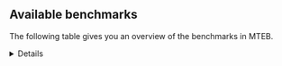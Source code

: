 ## Available benchmarks
The following table gives you an overview of the benchmarks in MTEB.

<details>

<!-- This allows the table to be autogenerated in the future: -->
<!-- BENCHMARKS TABLE START -->

| Name | Leaderboard name | # Tasks | Task Types | Domains | Languages |
|------|------------------|---------|------------|---------|-----------|
| [BEIR](https://arxiv.org/abs/2104.08663) | BEIR | 15 | Retrieval: 15 | [Encyclopaedic, Non-fiction, Government, Programming, News, Blog, Financial, Academic, Medical, Written, Reviews, Social, Web] | eng |
| [BEIR-NL](https://arxiv.org/abs/2412.08329) | BEIR-NL | 15 | Retrieval: 15 | [Encyclopaedic, Non-fiction, Academic, Medical, Written, Web] | nld |
| [BRIGHT](https://brightbenchmark.github.io/) | BRIGHT | 1 | Retrieval: 1 | [Written, Non-fiction] | eng |
| [BRIGHT (long)](https://brightbenchmark.github.io/) | BRIGHT (long) | 1 | Retrieval: 1 | [Written, Non-fiction] | eng |
| [BuiltBench(eng)](https://arxiv.org/abs/2411.12056) | BuiltBench(eng) | 4 | Clustering: 2, Retrieval: 1, Reranking: 1 | [Written, Engineering] | eng |
| [ChemTEB](https://arxiv.org/abs/2412.00532) | Chemical | 27 | BitextMining: 1, Classification: 17, Clustering: 2, PairClassification: 5, Retrieval: 2 | [Chemistry] | eng,fra,hin,msa,nld,deu,zho,por,jpn,ces,tur,spa,kor |
| [CoIR](https://github.com/CoIR-team/coir) | Code Information Retrieval | 10 | Retrieval: 10 | [Programming, Written] | python,eng,go,java,ruby,c++,php,sql,javascript |
| [CodeRAG](https://arxiv.org/abs/2406.14497) | CodeRAG | 4 | Reranking: 4 | [Programming] | python |
| [Encodechka](https://github.com/avidale/encodechka) | Encodechka | 7 | STS: 2, Classification: 4, PairClassification: 1 | [Government, Non-fiction, News, Fiction, Written, Social, Web] | rus |
| [FollowIR](https://arxiv.org/abs/2403.15246) | Instruction Following | 3 | InstructionRetrieval: 3 | [Written, News] | eng |
| [LongEmbed](https://arxiv.org/abs/2404.12096v2) | Long-context Retrieval | 6 | Retrieval: 6 | [Encyclopaedic, Non-fiction, Spoken, Blog, Fiction, Academic, Written] | eng |
| [MIEB(Img)](https://arxiv.org/abs/2504.10471) | Image only | 49 | Any2AnyRetrieval: 15, ImageClassification: 22, ImageClustering: 5, VisualSTS(eng): 5, VisualSTS(multi): 2 | [Scene, Non-fiction, Written, News, Blog, Spoken, Medical, Encyclopaedic, Reviews, Social, Web] | cmn,eng,fra,pol,ara,nld,deu,ita,por,rus,tur,spa,kor |
| [MIEB(Multilingual)](https://arxiv.org/abs/2504.10471) | Image-Text, Multilingual | 130 | ImageClassification: 22, ImageClustering: 5, ZeroShotClassification: 23, VisionCentricQA: 6, Compositionality: 7, VisualSTS(eng): 7, Any2AnyRetrieval: 45, DocumentUnderstanding: 10, Any2AnyMultilingualRetrieval: 3, VisualSTS(multi): 2 | [Scene, Non-fiction, Written, News, Blog, Spoken, Constructed, Academic, Medical, Encyclopaedic, Reviews, Social, Web] | hin,ind,ita,jpn,por,tur,tha,tel,est,bul,heb,fil,dan,ces,vie,swe,ell,hrv,eng,nor,fra,pol,ron,ukr,nld,mri,fin,spa,kor,cmn,hun,swa,fas,quz,ara,deu,rus,zho,ben |
| [MIEB(eng)](https://arxiv.org/abs/2504.10471) | Image-Text, English | 125 | ImageClassification: 22, ImageClustering: 5, ZeroShotClassification: 23, VisionCentricQA: 6, Compositionality: 7, VisualSTS(eng): 7, Any2AnyRetrieval: 45, DocumentUnderstanding: 10 | [Scene, Non-fiction, Written, News, Blog, Spoken, Constructed, Academic, Medical, Encyclopaedic, Reviews, Social, Web] | eng |
| [MIEB(lite)](https://arxiv.org/abs/2504.10471) | Image-Text, Lite | 51 | ImageClassification: 8, ImageClustering: 2, ZeroShotClassification: 7, VisionCentricQA: 5, Compositionality: 6, VisualSTS(eng): 2, VisualSTS(multi): 2, Any2AnyRetrieval: 11, DocumentUnderstanding: 6, Any2AnyMultilingualRetrieval: 2 | [Scene, Non-fiction, Written, News, Blog, Spoken, Academic, Medical, Encyclopaedic, Reviews, Social, Web] | hin,ita,por,ind,jpn,tur,tha,tel,est,bul,heb,fil,dan,vie,ces,swe,ell,hrv,eng,nor,fra,pol,ron,ukr,nld,mri,fin,spa,kor,cmn,hun,swa,fas,quz,ara,deu,rus,zho,ben |
| [MINERSBitextMining](https://arxiv.org/pdf/2406.07424) | MINERSBitextMining | 7 | BitextMining: 7 | [Written, Reviews, Social] | tgl,wuu,mon,tha,zsm,kab,mui,bul,heb,swe,srp,hrv,cor,nij,fao,fra,csb,epo,ron,rej,lvs,slk,spa,nno,arz,awa,ber,ara,max,pcm,bhp,sun,xho,urd,tur,tel,ace,yor,swg,gle,sqi,ell,yue,mar,nob,swh,mad,ukr,yid,jav,fin,hau,mhr,mkd,hun,rus,cbk,isl,hsb,ban,nov,glg,arq,gla,lfn,tuk,oci,ile,cym,ind,ita,por,uzb,abs,cha,gsw,ceb,dan,mal,ces,vie,ast,ido,ang,eng,pol,bre,khm,nld,kat,eus,war,cmn,kaz,mak,tzl,pam,deu,bos,bjn,min,dsb,aze,pms,lit,hin,jpn,est,cat,slv,orv,tat,bbc,afr,kzj,ina,amh,hye,bug,pes,uig,ibo,kor,dtp,nds,fry,tam,lat,bew,ben,kur,bel |
| MTEB(Code, v1) | Code | 12 | Retrieval: 12 | [Programming, Written] | typescript,python,eng,go,scala,java,rust,ruby,c,c++,shell,php,sql,javascript,swift |
| MTEB(Europe, v1) | European | 74 | BitextMining: 7, Classification: 21, Clustering: 8, Retrieval: 15, InstructionRetrieval: 3, MultilabelClassification: 2, PairClassification: 6, Reranking: 3, STS: 9 | [Web, Legal, Non-fiction, Medical, Social, Government, Subtitles, Financial, Fiction, Religious, Academic, Encyclopaedic, Programming, News, Spoken, Blog, Constructed, Written, Reviews] | lit,ita,por,est,slv,bul,dan,gle,swe,ces,ell,hrv,eng,nob,fao,rom,fra,pol,ron,nld,eus,slk,fin,spa,nno,hun,mlt,deu,isl,lav |
| MTEB(Indic, v1) | Indic | 23 | BitextMining: 4, Clustering: 1, Classification: 13, PairClassification: 1, Retrieval: 2, Reranking: 1, STS: 1 | [Legal, Government, Non-fiction, Encyclopaedic, Spoken, News, Fiction, Religious, Constructed, Written, Reviews, Social, Web] | sat,hne,hin,brx,san,boy,urd,mni,tel,bgc,mwr,mai,gom,kan,asm,bho,mup,snd,pus,mal,ory,bod,npi,eng,mar,raj,guj,doi,tam,awa,gbm,kas,ben,nep,pan |
| MTEB(Law, v1) | Legal | 8 | Retrieval: 8 | [Legal, Written] | zho,eng,deu |
| MTEB(Medical, v1) | Medical | 12 | Retrieval: 9, Clustering: 2, Reranking: 1 | [Government, Non-fiction, Academic, Medical, Written, Web] | cmn,eng,fra,pol,ara,zho,rus,vie,spa,kor |
| MTEB(Multilingual, v1) | Multilingual | 132 | BitextMining: 13, Classification: 43, Clustering: 17, Retrieval: 18, InstructionRetrieval: 3, MultilabelClassification: 5, PairClassification: 11, Reranking: 6, STS: 16 | [Web, Legal, Non-fiction, Medical, Social, Government, Subtitles, Financial, Fiction, Religious, Academic, Encyclopaedic, Programming, News, Spoken, Blog, Entertainment, Constructed, Written, Reviews] | smo,mkl,nwi,wuu,bba,cav,mit,mon,mxt,lua,knv,qvn,usp,ptp,tdt,mui,gai,geb,kan,kpr,djr,lcm,mup,mey,lex,vid,miz,nys,mxb,kmg,zsr,viv,cor,ntj,kqa,agn,ixl,mee,amu,dop,hla,cmo,tiy,slk,dwy,nno,mih,tvk,apc,awa,amp,med,chd,khz,ter,ber,hop,mhl,kwd,wrk,pan,xho,uzn,plt,ebk,soq,hmn,jvn,san,gul,zpq,xed,lus,bkx,aui,amo,jae,kwj,mmo,yon,mek,yrb,ydd,snd,zia,mca,naf,cot,kyg,tca,cbr,ktm,mau,kue,arn,pao,yue,mar,urw,kac,vec,hix,swh,pjt,mri,bbr,mle,qup,kjs,sey,jav,mkd,hun,mux,byx,cni,gdn,arl,lid,tew,swp,jni,wim,xnn,zca,cao,kyz,krc,agg,gfk,srd,ian,dww,srq,ikk,cek,som,wiu,kwf,ncj,snx,scn,mcr,mna,mcq,aey,omw,apr,nhy,row,nnq,uzb,ood,nqo,bzh,cpu,tcs,bgs,wnu,tir,bbb,mop,poh,dah,cbi,wbp,ssx,mal,usa,tod,wmt,ven,heg,beo,ast,lim,eng,amm,kir,cop,hmo,pol,cab,kat,pib,okv,sim,dif,wal,zad,mps,amr,gui,mak,bea,tzl,kde,rop,zpo,ksj,mco,mcp,deu,cnl,kbm,mqj,wos,caf,jiv,grn,bmk,bjn,blw,seh,xsi,fuf,min,bon,glv,pms,sny,bjp,tfr,boy,ssg,msb,azb,dgz,zaa,mcd,bgc,kpw,pri,bef,maa,hns,roo,aii,kzj,kiw,yml,urb,szl,kpj,glk,emi,xtm,wed,pes,poi,nhe,mlh,knf,ubu,lif,nuy,hto,nus,qvm,txq,zab,pab,inb,gbm,kur,yre,chv,hne,vmy,khs,rwo,yss,acm,bss,zyp,kmk,tha,crh,zsm,kne,uri,anh,cle,clu,cme,sxb,tac,ajp,wiv,beu,noa,fao,gwi,fra,grc,stp,trc,yva,cnt,tum,jid,knj,srm,nca,ara,tee,max,cpb,nas,sgb,zat,pbt,cap,dji,bmu,agt,ctp,mbj,myy,snp,zai,bzd,qvc,for,lww,msa,tbc,zpu,klv,tur,gaz,tel,mni,ake,mto,kje,pag,cbu,acq,swg,tnc,ctu,tuf,gle,sqi,ame,mkj,bao,waj,mya,npi,lbb,bhl,mxp,tav,mpx,ubr,bnp,bpr,pah,ura,wbi,xon,ycn,faa,apz,cgc,pir,guh,blz,bqp,mxq,ngp,khk,tos,mie,bmh,ign,crn,cwe,meq,nsn,hsb,mwc,tuk,ile,taq,uvh,bvr,ziw,byr,kpx,brx,dzo,yuj,ind,ita,nso,meu,nch,taj,lao,met,ikw,leu,cbv,kqc,mgw,kup,gsw,ata,mqb,dan,ory,ido,qwh,rom,fij,opm,lij,ttc,khm,sgz,mpp,cax,yaq,aau,twi,mpm,nab,war,chk,are,zty,myk,div,wro,qxo,umb,pam,reg,dad,kek,nko,arb,mbt,aze,abx,lit,hin,bki,wrs,nhi,srn,maz,tbg,bqc,ckb,far,rgu,bsn,cat,plu,slv,tsw,ndg,tat,cjv,kmo,fuv,afr,eri,bbc,awx,otq,mir,ina,raj,cth,jao,atd,ipi,mlp,bsp,hch,wat,zpv,amh,zpl,mbc,tso,guj,kqw,tcz,mph,cbc,qvs,fai,ibo,isn,dtp,amf,cso,hvn,fry,esk,tmd,bps,lat,mag,poe,kas,ben,haw,bel,ton,lav,sat,tgl,zaj,yal,dyu,ded,aso,etr,bjk,tet,tpz,gng,nak,xbi,ruf,ztq,sot,tyv,bch,kql,ntp,djk,tte,bul,gvs,kdc,mwe,apu,bdd,caa,sus,toj,srp,nhw,hrv,wuv,svk,hus,mbs,car,kbc,mos,ghs,ote,kiz,yad,sin,mbh,mks,lvs,gnn,rej,spa,doi,mgh,arz,tuo,maq,upv,zga,ltg,cbt,dob,tzo,sco,auc,tim,cac,tgp,otn,aoi,kvn,hbo,kwi,aer,mdy,mjc,nhu,nlg,tnn,azj,mwr,zos,obo,agr,wsk,mti,yor,wap,atg,acu,pma,llg,ell,arp,yap,nor,gof,alp,hye,zap,mad,wmw,bkd,kpg,gaw,agm,shp,hau,tbf,bam,fin,tzm,mhr,sbk,spy,too,orm,hui,csy,ese,jac,zpc,boa,pon,rus,tbz,ltz,cbs,chq,kyq,ban,kea,nov,ncl,glg,big,lac,mkn,oci,arq,lfn,azg,gum,bjv,yut,quf,box,por,lug,atb,nvm,zao,ptu,zar,gom,aby,kto,cuc,dhg,bjz,bgt,fil,bem,dgc,sll,ong,msc,nya,zav,buk,ang,muy,mig,tzj,fon,acf,mam,bus,mox,bre,qub,imo,nld,gyr,mcb,sag,eus,acr,kqf,spl,nop,ulk,gdr,snc,kaz,poy,swa,tke,mvn,zpm,mlt,zac,kkc,mil,kmh,fue,hub,nii,otm,sab,ars,kud,npl,dsb,pio,daa,sna,tpt,xav,ntu,kgp,huv,auy,cpc,azz,abt,amx,ino,orv,tah,sbs,gym,qvh,fur,mcf,cpa,soy,kms,kpf,cuk,als,awb,nyu,cof,dov,fuh,maj,tbo,sah,mlg,kbq,guo,jic,bmr,kor,ncu,nds,aeb,dgr,gnw,kik,tna,kew,kkl,ksd,yaa,mpj,mmx,pad,tif,luo,nep,ape,nou,sbe,knc,gun,smk,piu,enq,kmu,mpt,zul,yka,pls,bzj,uvl,nho,nin,wln,snn,kab,zam,lbk,kgf,asm,qvz,kos,rmc,yuw,heb,aai,aaz,gvn,aoj,gmv,crx,lin,ngu,swe,gvf,nij,epo,csb,cpy,ron,mib,aia,rro,kin,uli,tnk,bsj,msk,mva,mgc,qve,fas,ken,ary,spm,pcm,gub,msy,mwp,bhp,sun,gvc,cub,mzz,tue,dik,cux,chz,aom,rmy,urd,yle,pap,bvd,cut,kvg,kon,urt,amn,ace,txu,att,kmb,mbl,rkb,nna,ppo,shj,con,bod,suz,rai,ksr,gah,quc,nob,bxh,cya,wol,qvw,ukr,ayr,yid,zpz,nfa,ffm,bak,yby,sue,kyc,aak,sua,kdl,kaq,cjo,cbk,udu,isl,sja,aka,zho,emp,gla,apn,ssd,sri,awk,boj,gam,kgk,top,kmr,cym,kbp,taw,rug,mio,quy,toc,bjr,mai,cha,abs,bho,ceb,cjk,shn,apb,pus,prs,tiw,ewe,ces,vie,tgo,ndj,xla,wnc,anv,ssw,cta,qxn,tnp,avt,ons,gux,tpi,pwg,spp,aly,cmn,mic,alq,zlm,gup,tlf,tku,eko,nhr,not,apw,klt,zaw,qul,quh,bos,lgl,bco,kbh,hat,tsn,msm,zas,nde,cak,adz,hlt,jpn,prf,est,aon,run,cco,sps,tgk,tuc,tpa,tof,agu,bhg,ilo,huu,nif,bug,myw,uig,hot,mbb,wer,shi,amk,myu,fuc,nbq,tam,dwr,mwf,mav,kyf,xtd,agd,iws,bkq,chf,iou,kze,nhg,nss,kam,cui,lmo,bew,ots,qxh |
| [MTEB(Scandinavian, v1)](https://kennethenevoldsen.github.io/scandinavian-embedding-benchmark/) | Scandinavian | 28 | BitextMining: 2, Classification: 13, Retrieval: 7, Clustering: 6 | [Legal, Encyclopaedic, Non-fiction, Government, News, Spoken, Blog, Fiction, Written, Reviews, Social, Web] | nob,fao,isl,dan,swe,nno |
| [MTEB(cmn, v1)](https://github.com/FlagOpen/FlagEmbedding/tree/master/research/C_MTEB) | Chinese | 32 | Retrieval: 8, Reranking: 4, PairClassification: 2, Clustering: 4, STS: 7, Classification: 7 | [Government, Non-fiction, Financial, Entertainment, Academic, Medical, Written] | cmn |
| [MTEB(deu, v1)](https://arxiv.org/html/2401.02709v1) | German | 19 | Classification: 6, Clustering: 4, PairClassification: 2, Reranking: 1, Retrieval: 4, STS: 2 | [Legal, Encyclopaedic, Non-fiction, News, Spoken, Written, Reviews, Web] | deu |
| MTEB(eng, v1) | English Legacy | 56 | Classification: 12, Retrieval: 15, Clustering: 11, Reranking: 4, STS: 10, PairClassification: 3, Summarization: 1 | [Encyclopaedic, Non-fiction, Government, Programming, Spoken, News, Financial, Blog, Academic, Medical, Written, Reviews, Social, Web] | eng |
| MTEB(eng, v2) | English | 41 | Retrieval: 10, Clustering: 8, Reranking: 2, STS: 9, Classification: 8, PairClassification: 3, Summarization: 1 | [Encyclopaedic, Non-fiction, Programming, Spoken, News, Financial, Blog, Academic, Medical, Written, Reviews, Social, Web] | eng |
| MTEB(fas, beta) | Farsi (BETA) | 60 | Classification: 18, Clustering: 5, PairClassification: 8, Reranking: 2, Retrieval: 21, STS: 3, BitextMining: 3 | [Encyclopaedic, Spoken, News, Blog, Academic, Religious, Medical, Written, Reviews, Social, Web] | fas |
| [MTEB(fra, v1)](https://arxiv.org/abs/2405.20468) | French | 25 | Classification: 6, Clustering: 7, PairClassification: 1, Reranking: 2, Retrieval: 5, STS: 3, Summarization: 1 | [Legal, Encyclopaedic, Non-fiction, Spoken, News, Academic, Written, Reviews, Social, Web] | eng,fra |
| [MTEB(jpn, v1)](https://github.com/sbintuitions/JMTEB) | Japanese | 16 | Clustering: 2, Classification: 4, STS: 2, PairClassification: 1, Retrieval: 6, Reranking: 1 | [Encyclopaedic, Non-fiction, News, Spoken, Academic, Written, Reviews, Web] | jpn |
| MTEB(kor, v1) | Korean | 6 | Classification: 1, Reranking: 1, Retrieval: 2, STS: 2 | [Encyclopaedic, News, Spoken, Written, Reviews, Web] | kor |
| [MTEB(pol, v1)](https://arxiv.org/abs/2405.10138) | Polish | 17 | Classification: 7, Clustering: 3, PairClassification: 4, STS: 3 | [Legal, Non-fiction, Spoken, News, Fiction, Academic, Written, Reviews, Social, Web] | pol |
| [MTEB(rus, v1)](https://aclanthology.org/2023.eacl-main.148/) | Russian | 23 | Classification: 9, Clustering: 3, MultilabelClassification: 2, PairClassification: 1, Reranking: 2, Retrieval: 3, STS: 3 | [Encyclopaedic, News, Spoken, Blog, Academic, Written, Reviews, Social, Web] | rus |
| [NanoBEIR](https://huggingface.co/collections/zeta-alpha-ai/nanobeir-66e1a0af21dfd93e620cd9f6) | NanoBEIR | 13 | Retrieval: 13 | [Encyclopaedic, Non-fiction, News, Academic, Medical, Written, Social, Web] | eng |
| [RAR-b](https://arxiv.org/abs/2404.06347) | Reasoning retrieval | 17 | Retrieval: 17 | [Programming, Encyclopaedic, Written] | eng |

<!-- BENCHMARKS TABLE END -->
